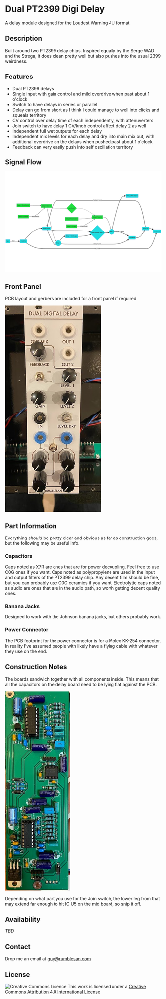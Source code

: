 # Dual PT2399 Digi Delay

A delay module designed for the Loudest Warning 4U format


## Description

Built around two PT2399 delay chips.
Inspired equally by the Serge WAD and the Strega, it does clean pretty well but also pushes into the usual 2399 weirdness.

## Features

 * Dual PT2399 delays
 * Single input with gain control and mild overdrive when past about 1 o'clock
 * Switch to have delays in series or parallel
 * Delay can go from short as I think I could manage to well into clicks and squeals territory
 * CV control over delay time of each independently, with attenuverters
 * Join switch to have delay 1 CV/knob control affect delay 2 as well
 * Independent full wet outputs for each delay
 * Independent mix levels for each delay and dry into main mix out, with additional overdrive on the delays when pushed past about 1 o'clock
 * Feedback can very easily push into self oscillation territory

## Signal Flow

![Signal flow diagram](./images/signalflow.png)

## Front Panel

PCB layout and gerbers are included for a front panel if required

![Module front panel](./images/panel.jpg)

## Part Information

Everything *should* be pretty clear and obvious as far as construction goes, but the following may be useful info.

### Capacitors

Caps noted as X7R are ones that are for power decoupling. Feel free to use C0G ones if you want.
Caps noted as polypropylene are used in the input and output filters of the PT2399 delay chip. Any decent film should be fine, but you can probably use C0G ceramics if you want.
Electrolytic caps noted as audio are ones that are in the audio path, so worth getting decent quality ones.

### Banana Jacks

Designed to work with the Johnson banana jacks, but others probably work.

### Power Connector

The PCB footprint for the power connector is for a Molex KK-254 connector. In reality I've assumed people with likely have a flying cable with whatever they use on the end.

## Construction Notes

The boards sandwich together with all components inside. This means that all the capacitors on the delay board need to be lying flat against the PCB.

![Delay board construction](./images/delay-board-construction.jpg)

Depending on what part you use for the Join switch, the lower leg from that may extend far enough to hit IC U5 on the mid board, so snip it off.

## Availability

*TBD*

## Contact

Drop me an email at guy@rumblesan.com


## License

![Creative Commons Licence]("https://i.creativecommons.org/l/by/4.0/88x31.png")
This work is licensed under a [Creative Commons Attribution 4.0 International License]("http://creativecommons.org/licenses/by/4.0/")
